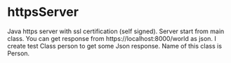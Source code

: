 # httpsServer
Java https server with ssl certification (self signed). Server start from main class. You can get response from https://localhost:8000/world as json.
I create test Class person to get some Json response. Name of this class is Person. 
